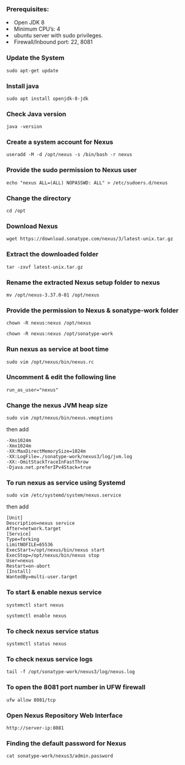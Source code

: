 ### Prerequisites:

<li>Open JDK 8</li>
<li>Minimum CPU’s: 4</li>
<li>ubuntu server with sudo privileges.</li>
<li>Firewall/Inbound port: 22, 8081</li>

### Update the System

```
sudo apt-get update
```

### Install java

```
sudo apt install openjdk-8-jdk
```

### Check Java version

```
java -version
```

### Create a system account for Nexus

```
useradd -M -d /opt/nexus -s /bin/bash -r nexus
```

### Provide the sudo permission to Nexus user

```
echo "nexus ALL=(ALL) NOPASSWD: ALL" > /etc/sudoers.d/nexus
```

### Change the directory

```
cd /opt
```

### Download Nexus

```
wget https://download.sonatype.com/nexus/3/latest-unix.tar.gz
```

### Extract the downloaded folder

```
tar -zxvf latest-unix.tar.gz
```

### Rename the extracted Nexus setup folder to nexus

```
mv /opt/nexus-3.37.0-01 /opt/nexus
```

### Provide the permission to Nexus & sonatype-work folder

```
chown -R nexus:nexus /opt/nexus

chown -R nexus:nexus /opt/sonatype-work
```

### Run nexus as service at boot time

```
sudo vim /opt/nexus/bin/nexus.rc
```

### Uncomment & edit the following line

```
run_as_user="nexus"
```

### Change the nexus JVM heap size

```
sudo vim /opt/nexus/bin/nexus.vmoptions
```

then add

```
-Xms1024m
-Xmx1024m
-XX:MaxDirectMemorySize=1024m
-XX:LogFile=./sonatype-work/nexus3/log/jvm.log
-XX:-OmitStackTraceInFastThrow
-Djava.net.preferIPv4Stack=true
```

### To run nexus as service using Systemd

```
sudo vim /etc/systemd/system/nexus.service
```

then add

```
[Unit]
Description=nexus service
After=network.target
[Service]
Type=forking
LimitNOFILE=65536
ExecStart=/opt/nexus/bin/nexus start
ExecStop=/opt/nexus/bin/nexus stop
User=nexus
Restart=on-abort
[Install]
WantedBy=multi-user.target
```

### To start & enable nexus service

```
systemctl start nexus

systemctl enable nexus
```

### To check nexus service status

```
systemctl status nexus
```

### To check nexus service logs

```
tail -f /opt/sonatype-work/nexus3/log/nexus.log
``` 

### To open the 8081 port number in UFW firewall

```
ufw allow 8081/tcp
```

### Open Nexus Repository Web Interface

```
http://server-ip:8081
```

### Finding the default password for Nexus

```
cat sonatype-work/nexus3/admin.password
```